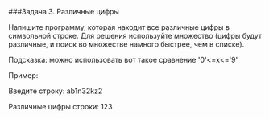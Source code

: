 ###Задача 3. Различные цифры

Напишите программу, которая находит все различные цифры в символьной строке. Для решения используйте множество (цифры будут различные, и поиск во множестве намного быстрее, чем в списке).



Подсказка: можно использовать вот такое сравнение '0'<=x<='9'



Пример:

Введите строку: ab1n32kz2

Различные цифры строки: 123
